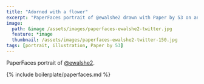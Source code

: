 ```yaml
---
title: "Adorned with a flower"
excerpt: "PaperFaces portrait of @ewalshe2 drawn with Paper by 53 on an iPad."
image: 
  path: &image /assets/images/paperfaces-ewalshe2-twitter.jpg 
  feature: *image
  thumbnail: /assets/images/paperfaces-ewalshe2-twitter-150.jpg
tags: [portrait, illustration, Paper by 53]
---
```


PaperFaces portrait of [@ewalshe2](http://twitter.com/ewalshe2).

{% include boilerplate/paperfaces.md %}
